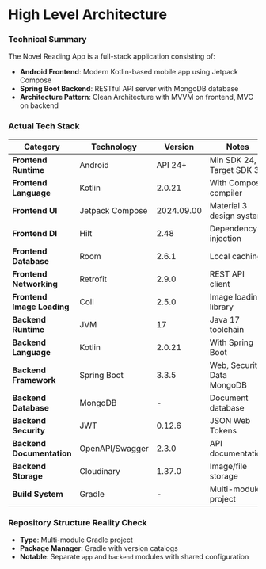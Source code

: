 # High Level Architecture

### Technical Summary

The Novel Reading App is a full-stack application consisting of:
- **Android Frontend**: Modern Kotlin-based mobile app using Jetpack Compose
- **Spring Boot Backend**: RESTful API server with MongoDB database
- **Architecture Pattern**: Clean Architecture with MVVM on frontend, MVC on backend

### Actual Tech Stack

| Category  | Technology | Version | Notes                      |
| --------- | ---------- | ------- | -------------------------- |
| **Frontend Runtime** | Android | API 24+ | Min SDK 24, Target SDK 35 |
| **Frontend Language** | Kotlin | 2.0.21 | With Compose compiler |
| **Frontend UI** | Jetpack Compose | 2024.09.00 | Material 3 design system |
| **Frontend DI** | Hilt | 2.48 | Dependency injection |
| **Frontend Database** | Room | 2.6.1 | Local caching |
| **Frontend Networking** | Retrofit | 2.9.0 | REST API client |
| **Frontend Image Loading** | Coil | 2.5.0 | Image loading library |
| **Backend Runtime** | JVM | 17 | Java 17 toolchain |
| **Backend Language** | Kotlin | 2.0.21 | With Spring Boot |
| **Backend Framework** | Spring Boot | 3.3.5 | Web, Security, Data MongoDB |
| **Backend Database** | MongoDB | - | Document database |
| **Backend Security** | JWT | 0.12.6 | JSON Web Tokens |
| **Backend Documentation** | OpenAPI/Swagger | 2.3.0 | API documentation |
| **Backend Storage** | Cloudinary | 1.37.0 | Image/file storage |
| **Build System** | Gradle | - | Multi-module project |

### Repository Structure Reality Check

- **Type**: Multi-module Gradle project
- **Package Manager**: Gradle with version catalogs
- **Notable**: Separate `app` and `backend` modules with shared configuration
